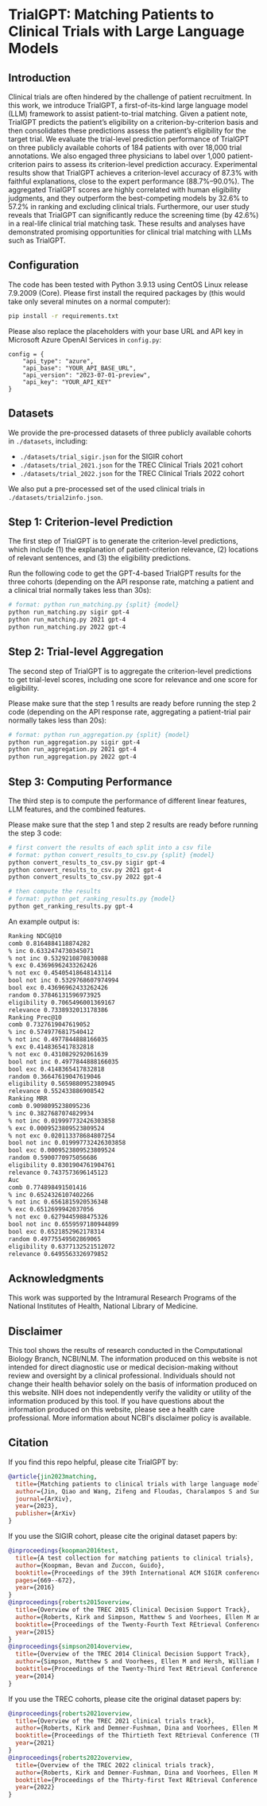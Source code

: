 # TrialGPT: Matching Patients to Clinical Trials with Large Language Models

## Introduction

Clinical trials are often hindered by the challenge of patient recruitment. In this work, we introduce TrialGPT, a first-of-its-kind large language model (LLM) framework to assist patient-to-trial matching. Given a patient note, TrialGPT predicts the patient’s eligibility on a criterion-by-criterion basis and then consolidates these predictions assess the patient’s eligibility for the target trial. We evaluate the trial-level prediction performance of TrialGPT on three publicly available cohorts of 184 patients with over 18,000 trial annotations. We also engaged three physicians to label over 1,000 patient-criterion pairs to assess its criterion-level prediction accuracy. Experimental results show that TrialGPT achieves a criterion-level accuracy of 87.3% with faithful explanations, close to the expert performance (88.7%–90.0%). The aggregated TrialGPT scores are highly correlated with human eligibility judgments, and they outperform the best-competing models by 32.6% to 57.2% in ranking and excluding clinical trials. Furthermore, our user study reveals that TrialGPT can significantly reduce the screening time (by 42.6%) in a real-life clinical trial matching task. These results and analyses have demonstrated promising opportunities for clinical trial matching with LLMs such as TrialGPT.


## Configuration

The code has been tested with Python 3.9.13 using CentOS Linux release 7.9.2009 (Core). Please first install the required packages by (this would take only several minutes on a normal computer):
```bash
pip install -r requirements.txt
```

Please also replace the placeholders with your base URL and API key in Microsoft Azure OpenAI Services in `config.py`:
```
config = {
	"api_type": "azure",
	"api_base": "YOUR_API_BASE_URL",
	"api_version": "2023-07-01-preview",
	"api_key": "YOUR_API_KEY"
}
```

## Datasets

We provide the pre-processed datasets of three publicly available cohorts in `./datasets`, including:
- `./datasets/trial_sigir.json` for the SIGIR cohort
- `./datasets/trial_2021.json` for the TREC Clinical Trials 2021 cohort
- `./datasets/trial_2022.json` for the TREC Clinical Trials 2022 cohort

We also put a pre-processed set of the used clinical trials in `./datasets/trial2info.json`.

## Step 1: Criterion-level Prediction

The first step of TrialGPT is to generate the criterion-level predictions, which include (1) the explanation of patient-criterion relevance, (2) locations of relevant sentences, and (3) the eligibility predictions.

Run the following code to get the GPT-4-based TrialGPT results for the three cohorts (depending on the API response rate, matching a patient and a clinical trial normally takes less than 30s):
```bash
# format: python run_matching.py {split} {model}
python run_matching.py sigir gpt-4
python run_matching.py 2021 gpt-4
python run_matching.py 2022 gpt-4
```

## Step 2: Trial-level Aggregation

The second step of TrialGPT is to aggregate the criterion-level predictions to get trial-level scores, including one score for relevance and one score for eligibility.

Please make sure that the step 1 results are ready before running the step 2 code (depending on the API response rate, aggregating a patient-trial pair normally takes less than 20s):
```bash
# format: python run_aggregation.py {split} {model}
python run_aggregation.py sigir gpt-4
python run_aggregation.py 2021 gpt-4
python run_aggregation.py 2022 gpt-4
```

## Step 3: Computing Performance

The third step is to compute the performance of different linear features, LLM features, and the combined features.

Please make sure that the step 1 and step 2 results are ready before running the step 3 code:
```bash
# first convert the results of each split into a csv file
# format: python convert_results_to_csv.py {split} {model}
python convert_results_to_csv.py sigir gpt-4
python convert_results_to_csv.py 2021 gpt-4
python convert_results_to_csv.py 2022 gpt-4

# then compute the results
# format: python get_ranking_results.py {model}
python get_ranking_results.py gpt-4
```

An example output is:
```bash
Ranking NDCG@10
comb 0.8164884118874282
% inc 0.6332474730345071
% not inc 0.5329210870830088
% exc 0.43696962433262426
% not exc 0.45405418648143114
bool not inc 0.5329768607974994
bool exc 0.43696962433262426
random 0.37846131596973925
eligibility 0.7065496001369167
relevance 0.7338932013178386
Ranking Prec@10
comb 0.7327619047619052
% inc 0.5749776817540412
% not inc 0.4977844888166035
% exc 0.4148365417832818
% not exc 0.4310829292061639
bool not inc 0.4977844888166035
bool exc 0.4148365417832818
random 0.36647619047619046
eligibility 0.5659880952380945
relevance 0.552433886908542
Ranking MRR
comb 0.9098095238095236
% inc 0.3827687074829934
% not inc 0.019997732426303858
% exc 0.0009523809523809524
% not exc 0.020113378684807254
bool not inc 0.019997732426303858
bool exc 0.0009523809523809524
random 0.5900770975056686
eligibility 0.8301904761904761
relevance 0.7437573696145123
Auc
comb 0.774898491501416
% inc 0.6524326107402266
% not inc 0.6561815920536348
% exc 0.6512699942037056
% not exc 0.6279445988475326
bool not inc 0.6559597180944899
bool exc 0.6521852962178314
random 0.49775549502869065
eligibility 0.6377132521512072
relevance 0.6495563326979852
```

## Acknowledgments

This work was supported by the Intramural Research Programs of the National Institutes of Health, National Library of Medicine.

## Disclaimer

This tool shows the results of research conducted in the Computational Biology Branch, NCBI/NLM. The information produced on this website is not intended for direct diagnostic use or medical decision-making without review and oversight by a clinical professional. Individuals should not change their health behavior solely on the basis of information produced on this website. NIH does not independently verify the validity or utility of the information produced by this tool. If you have questions about the information produced on this website, please see a health care professional. More information about NCBI's disclaimer policy is available.

## Citation

If you find this repo helpful, please cite TrialGPT by:
```bibtex
@article{jin2023matching,
  title={Matching patients to clinical trials with large language models},
  author={Jin, Qiao and Wang, Zifeng and Floudas, Charalampos S and Sun, Jimeng and Lu, Zhiyong},
  journal={ArXiv},
  year={2023},
  publisher={ArXiv}
}
```

If you use the SIGIR cohort, please cite the original dataset papers by:
```bibtex
@inproceedings{koopman2016test,
  title={A test collection for matching patients to clinical trials},
  author={Koopman, Bevan and Zuccon, Guido},
  booktitle={Proceedings of the 39th International ACM SIGIR conference on Research and Development in Information Retrieval},
  pages={669--672},
  year={2016}
}
@inproceedings{roberts2015overview,
  title={Overview of the TREC 2015 Clinical Decision Support Track},
  author={Roberts, Kirk and Simpson, Matthew S and Voorhees, Ellen M and Hersh, William R},
  booktitle={Proceedings of the Twenty-Fourth Text REtrieval Conference (TREC 2015)},
  year={2015}
}
@inproceedings{simpson2014overview,
  title={Overview of the TREC 2014 Clinical Decision Support Track},
  author={Simpson, Matthew S and Voorhees, Ellen M and Hersh, William R},
  booktitle={Proceedings of the Twenty-Third Text REtrieval Conference (TREC 2014)},
  year={2014}
}
```

If you use the TREC cohorts, please cite the original dataset papers by:
```bibtex
@inproceedings{roberts2021overview,
  title={Overview of the TREC 2021 clinical trials track},
  author={Roberts, Kirk and Demner-Fushman, Dina and Voorhees, Ellen M and Bedrick, Steven and Hersh, Willian R},
  booktitle={Proceedings of the Thirtieth Text REtrieval Conference (TREC 2021)},
  year={2021}
}
@inproceedings{roberts2022overview,
  title={Overview of the TREC 2022 clinical trials track},
  author={Roberts, Kirk and Demner-Fushman, Dina and Voorhees, Ellen M and Bedrick, Steven and Hersh, Willian R},
  booktitle={Proceedings of the Thirty-first Text REtrieval Conference (TREC 2022)},
  year={2022}
}
```
